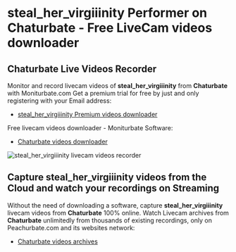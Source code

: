 # steal_her_virgiiinity Performer on Chaturbate - Free LiveCam videos downloader

## Chaturbate Live Videos Recorder

Monitor and record livecam videos of **steal_her_virgiiinity** from **Chaturbate** with Moniturbate.com
Get a premium trial for free by just and only registering with your Email address:
* [steal_her_virgiiinity Premium videos downloader](https://moniturbate.com/request-demo-licence-key.html)

Free livecam videos downloader - Moniturbate Software:
* [Chaturbate videos downloader](https://moniturbate.com/moniturbate-download-software.html)

![steal_her_virgiiinity livecam videos recorder](https://peachurnet.com/templates/moniturbate-software.png)


## Capture steal_her_virgiiinity videos from the Cloud and watch your recordings on Streaming

Without the need of downloading a software, capture **steal_her_virgiiinity** livecam videos from **Chaturbate** 100% online.
Watch Livecam archives from **Chaturbate** unlimitedly from thousands of existing recordings, only on Peachurbate.com and its websites network:
* [Chaturbate videos archives](https://peachurnet.com/)